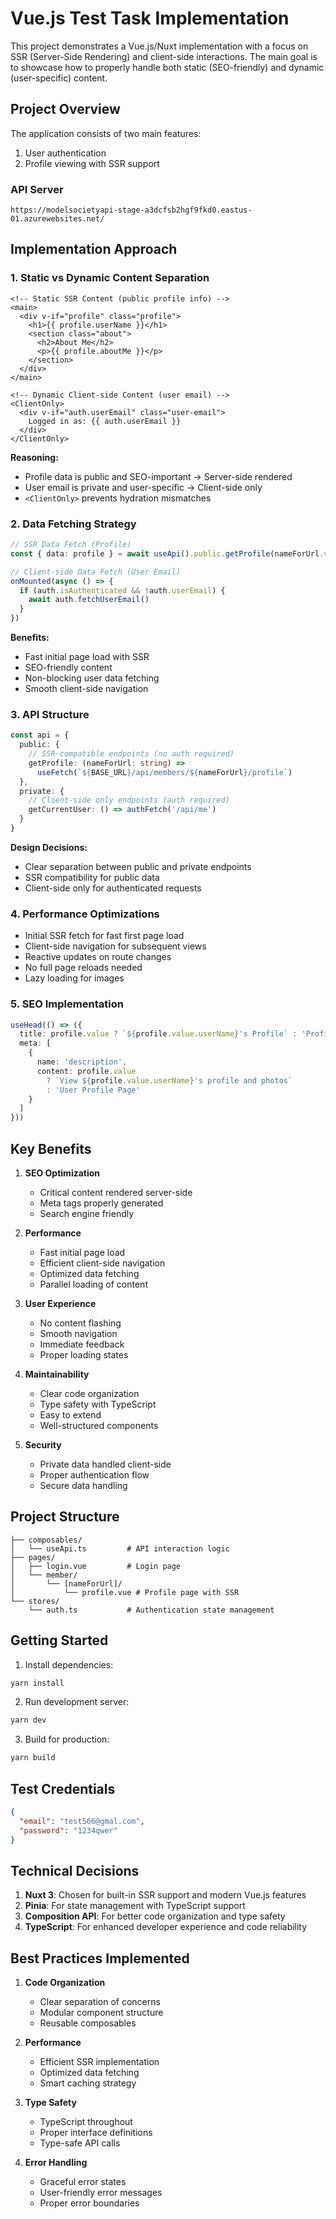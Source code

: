 # Vue.js Test Task Implementation

This project demonstrates a Vue.js/Nuxt implementation with a focus on SSR (Server-Side Rendering) and client-side interactions. The main goal is to showcase how to properly handle both static (SEO-friendly) and dynamic (user-specific) content.

## Project Overview

The application consists of two main features:
1. User authentication
2. Profile viewing with SSR support

### API Server
```
https://modelsocietyapi-stage-a3dcfsb2hgf9fkd0.eastus-01.azurewebsites.net/
```

## Implementation Approach

### 1. Static vs Dynamic Content Separation

```vue
<!-- Static SSR Content (public profile info) -->
<main>
  <div v-if="profile" class="profile">
    <h1>{{ profile.userName }}</h1>
    <section class="about">
      <h2>About Me</h2>
      <p>{{ profile.aboutMe }}</p>
    </section>
  </div>
</main>

<!-- Dynamic Client-side Content (user email) -->
<ClientOnly>
  <div v-if="auth.userEmail" class="user-email">
    Logged in as: {{ auth.userEmail }}
  </div>
</ClientOnly>
```

**Reasoning:**
- Profile data is public and SEO-important → Server-side rendered
- User email is private and user-specific → Client-side only
- `<ClientOnly>` prevents hydration mismatches

### 2. Data Fetching Strategy

```typescript
// SSR Data Fetch (Profile)
const { data: profile } = await useApi().public.getProfile(nameForUrl.value)

// Client-side Data Fetch (User Email)
onMounted(async () => {
  if (auth.isAuthenticated && !auth.userEmail) {
    await auth.fetchUserEmail()
  }
})
```

**Benefits:**
- Fast initial page load with SSR
- SEO-friendly content
- Non-blocking user data fetching
- Smooth client-side navigation

### 3. API Structure

```typescript
const api = {
  public: {
    // SSR-compatible endpoints (no auth required)
    getProfile: (nameForUrl: string) => 
      useFetch(`${BASE_URL}/api/members/${nameForUrl}/profile`)
  },
  private: {
    // Client-side only endpoints (auth required)
    getCurrentUser: () => authFetch('/api/me')
  }
}
```

**Design Decisions:**
- Clear separation between public and private endpoints
- SSR compatibility for public data
- Client-side only for authenticated requests

### 4. Performance Optimizations

- Initial SSR fetch for fast first page load
- Client-side navigation for subsequent views
- Reactive updates on route changes
- No full page reloads needed
- Lazy loading for images

### 5. SEO Implementation

```typescript
useHead(() => ({
  title: profile.value ? `${profile.value.userName}'s Profile` : 'Profile',
  meta: [
    {
      name: 'description',
      content: profile.value 
        ? `View ${profile.value.userName}'s profile and photos` 
        : 'User Profile Page'
    }
  ]
}))
```

## Key Benefits

1. **SEO Optimization**
   - Critical content rendered server-side
   - Meta tags properly generated
   - Search engine friendly

2. **Performance**
   - Fast initial page load
   - Efficient client-side navigation
   - Optimized data fetching
   - Parallel loading of content

3. **User Experience**
   - No content flashing
   - Smooth navigation
   - Immediate feedback
   - Proper loading states

4. **Maintainability**
   - Clear code organization
   - Type safety with TypeScript
   - Easy to extend
   - Well-structured components

5. **Security**
   - Private data handled client-side
   - Proper authentication flow
   - Secure data handling

## Project Structure

```
├── composables/
│   └── useApi.ts         # API interaction logic
├── pages/
│   ├── login.vue         # Login page
│   └── member/
│       └── [nameForUrl]/
│           └── profile.vue # Profile page with SSR
└── stores/
    └── auth.ts           # Authentication state management
```

## Getting Started

1. Install dependencies:
```bash
yarn install
```

2. Run development server:
```bash
yarn dev
```

3. Build for production:
```bash
yarn build
```

## Test Credentials

```json
{
  "email": "test566@gmal.com",
  "password": "1234qwer"
}
```

## Technical Decisions

1. **Nuxt 3**: Chosen for built-in SSR support and modern Vue.js features
2. **Pinia**: For state management with TypeScript support
3. **Composition API**: For better code organization and type safety
4. **TypeScript**: For enhanced developer experience and code reliability

## Best Practices Implemented

1. **Code Organization**
   - Clear separation of concerns
   - Modular component structure
   - Reusable composables

2. **Performance**
   - Efficient SSR implementation
   - Optimized data fetching
   - Smart caching strategy

3. **Type Safety**
   - TypeScript throughout
   - Proper interface definitions
   - Type-safe API calls

4. **Error Handling**
   - Graceful error states
   - User-friendly error messages
   - Proper error boundaries
